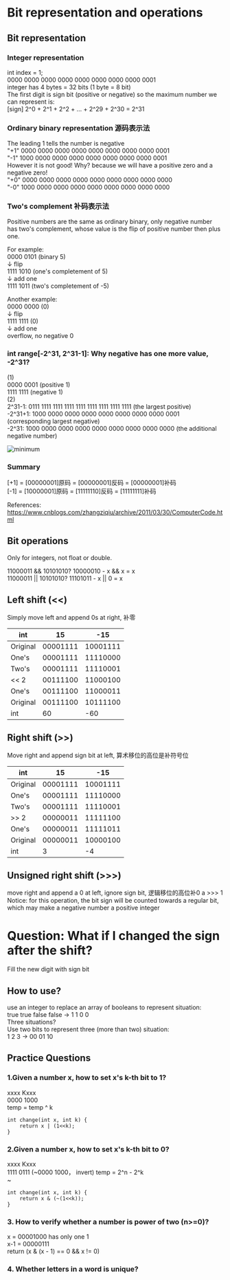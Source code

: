 # Bit representation and operations

## Bit representation
### Integer representation  
  int index = 1;  
  0000 0000 0000 0000 0000 0000 0000 0000 0001  
  integer has 4 bytes = 32 bits (1 byte = 8 bit)   
  The first digit is sign bit (positive or negative) so the maximum number we can represent is:   
  [sign] 2^0 + 2^1 + 2^2 + ... + 2^29 + 2^30 = 2^31     

### Ordinary binary representation 源码表示法
The leading 1 tells the number is negative  
"+1" 0000 0000 0000 0000 0000 0000 0000 0000 0001  
"-1" 1000 0000 0000 0000 0000 0000 0000 0000 0001   
However it is not good! Why? because we will have a positive zero and a negative zero!  
"+0" 0000 0000 0000 0000 0000 0000 0000 0000 0000  
"-0" 1000 0000 0000 0000 0000 0000 0000 0000 0000  


### Two's complement 补码表示法  
Positive numbers are the same as ordinary binary, only negative number has two's complement, whose value is the flip of positive number then plus one.  

For example:  
0000 0101  (binary 5)  
↓ flip  
1111 1010  (one's completement of 5)   
↓ add one  
1111 1011  (two's completement of -5)  

Another example:  
0000 0000 (0)  
↓ flip  
1111 1111 (0)  
↓ add one  
overflow, no negative 0   

### int range\[-2^31, 2^31-1\]: Why negative has one more value, -2^31?  
(1)  
0000 0001 (positive 1)  
1111 1111 (negative 1)  
(2)  
2^31-1:  0111 1111 1111 1111 1111 1111 1111 1111 1111 (the largest positive)  
-2^31+1: 1000 0000 0000 0000 0000 0000 0000 0000 0001 (corresponding largest negative)  
-2^31:   1000 0000 0000 0000 0000 0000 0000 0000 0000 (the additional negative number)  

![minimum](https://cloud.githubusercontent.com/assets/14355257/20159085/7c3d3382-a6ac-11e6-8db7-728e722cadf9.png)  

### Summary
[+1] = [00000001]原码 = [00000001]反码 = [00000001]补码  
[-1] = [10000001]原码 = [11111110]反码 = [11111111]补码  


References: 
https://www.cnblogs.com/zhangziqiu/archive/2011/03/30/ComputerCode.html  

## Bit operations
Only for integers, not float or double.  

11000011 && 10101010? 10000010 - x && x = x    
11000011 || 10101010? 11101011 - x || 0 = x  

## Left shift (<<) 
Simply move left and append 0s at right, 补零  

int | 15 | -15 
--- | --- | --- 
Original | 00001111 | 10001111
One's | 00001111 | 11110000
Two's | 00001111 | 11110001
<< 2 | 00111100 | 11000100
One's | 00111100 | 11000011
Original | 00111100 | 10111100
int | 60 | -60

## Right shift (>>)  
Move right and append sign bit at left, 算术移位的高位是补符号位

int | 15 | -15 
--- | --- | --- 
Original | 00001111 | 10001111
One's | 00001111 | 11110000
Two's | 00001111 | 11110001
>> 2 | 00000011 | 11111100
One's | 00000011 | 11111011
Original | 00000011 | 10000100
int | 3 | -4

## Unsigned right shift (>>>)  
move right and append a 0 at left, ignore sign bit, 逻辑移位的高位补0
a >>> 1  
Notice: for this operation, the bit sign will be counted towards a regular bit, which may make a negative number a positive integer  

# Question: What if I changed the sign after the shift? 
Fill the new digit with sign bit  

## How to use?  
use an integer to replace an array of booleans to represent situation:  
true true false false -> 1 1 0 0    
Three situations?   
Use two bits to represent three (more than two) situation:    
1 2 3 -> 00 01 10   

## Practice Questions
### 1.Given a number x, how to set x's k-th bit to 1?  
xxxx Kxxx  
0000 1000  
temp = temp ^ k  
```
int change(int x, int k) {
    return x | (1<<k);    
}
```
### 2.Given a number x, how to set x's k-th bit to 0?  
xxxx Kxxx  
1111 0111  (~0000 1000， invert)
temp = 2^n - 2^k  
~ 
```
int change(int x, int k) {
    return x & (~(1<<k));    
}
```
### 3. How to verify whether a number is power of two (n>=0)? 
x   = 00001000 has only one 1  
x-1 = 00000111   
return (x & (x - 1) == 0 && x != 0)

### 4. Whether letters in a word is unique?  
